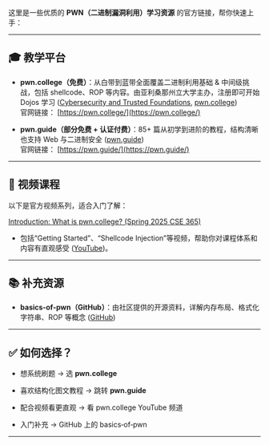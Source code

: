 这里是一些优质的 **PWN（二进制漏洞利用）学习资源** 的官方链接，帮你快速上手：

---

## 🎓 教学平台

- **pwn.college（免费）**：从白带到蓝带全面覆盖二进制利用基础 & 中间级挑战，包括 shellcode、ROP 等内容。由亚利桑那州立大学主办，注册即可开始 Dojos 学习 ([Cybersecurity and Trusted Foundations](https://ctf.asu.edu/education/?utm_source=chatgpt.com "Education - Cybersecurity and Trusted Foundations"), [pwn.college](https://pwn.college/?utm_source=chatgpt.com "pwn.college"))  
    官网链接： [https://pwn.college/](https://pwn.college/)
    
- **pwn.guide（部分免费 + 认证付费）**：85+ 篇从初学到进阶的教程，结构清晰也支持 Web 与二进制安全 ([pwn.guide](https://pwn.guide/?utm_source=chatgpt.com "pwn.guide"))  
    官网链接： [https://pwn.guide/](https://pwn.guide/)
    

---

## 🎥 视频课程

以下是官方视频系列，适合入门了解：

[Introduction: What is pwn.college? (Spring 2025 CSE 365)](https://www.youtube.com/watch?v=hh4XAU6XYP0&utm_source=chatgpt.com)

- 包括“Getting Started”、“Shellcode Injection”等视频，帮助你对课程体系和内容有直观感受 ([YouTube](https://www.youtube.com/pwncollege?utm_source=chatgpt.com "pwn.college - YouTube"))。
    

---

## 📚 补充资源

- **basics‑of‑pwn（GitHub）**：由社区提供的开源资料，详解内存布局、格式化字符串、ROP 等概念 ([GitHub](https://github.com/whatsyourask/basics-of-pwn?utm_source=chatgpt.com "whatsyourask/basics-of-pwn - GitHub"))
    

---

## ✅ 如何选择？

- 想系统刷题 → 选 **pwn.college**
    
- 喜欢结构化图文教程 → 跳转 **pwn.guide**
    
- 配合视频看更直观 → 看 pwn.college YouTube 频道
    
- 入门补充 → GitHub 上的 basics‑of‑pwn
    

---
